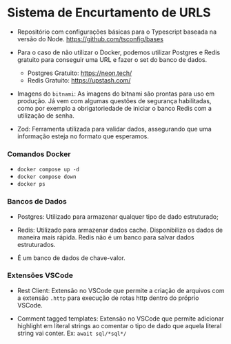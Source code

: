 # Sistema de Encurtamento de URLS

- Repositório com configurações básicas para o Typescript baseada na versão do  Node.
https://github.com/tsconfig/bases

- Para o caso de não utilizar o Docker, podemos utilizar Postgres e Redis gratuito para conseguir uma URL e fazer o set do banco de dados.
  - Postgres Gratuito: https://neon.tech/
  - Redis Gratuito: https://upstash.com/

- Imagens do `bitnami`: As imagens do bitnami são prontas para uso em produção. Já vem com algumas questões de segurança habilitadas, como por exemplo a obrigatoriedade de iniciar o banco Redis com a utilização de senha.

- Zod: Ferramenta utilizada para validar dados, assegurando que uma informação esteja no formato que esperamos.

### Comandos Docker
- `docker compose up -d` 
- `docker compose down` 
- `docker ps`

### Bancos de Dados
- Postgres: Utilizado para armazenar qualquer tipo de dado estruturado;

- Redis: Utilizado para armazenar dados cache. Disponibiliza os dados de maneira mais rápida. Redis não é um banco para salvar dados estruturados.
- É um banco de dados de chave-valor.

### Extensões VSCode
- Rest Client: Extensão no VSCode que permite a criação de arquivos com a extensão `.http` para execução de rotas http dentro do próprio VSCode.

- Comment tagged templates: Extensão no VSCode que permite adicionar highlight em literal strings ao comentar o tipo de dado que aquela literal string vai conter.
Ex: `await sql/*sql*/`